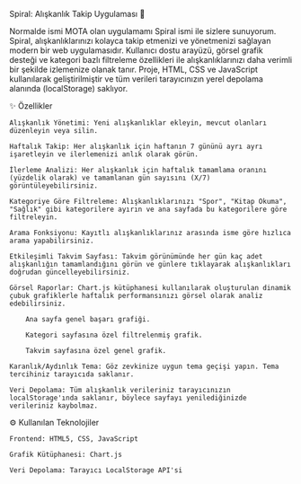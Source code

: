 Spiral: Alışkanlık Takip Uygulaması 🚀

Normalde ismi MOTA olan uygulamamı Spiral ismi ile sizlere sunuyorum.
Spiral, alışkanlıklarınızı kolayca takip etmenizi ve yönetmenizi sağlayan modern bir web uygulamasıdır. Kullanıcı dostu arayüzü, görsel grafik desteği ve kategori bazlı filtreleme özellikleri ile alışkanlıklarınızı daha verimli bir şekilde izlemenize olanak tanır. Proje, HTML, CSS ve JavaScript kullanılarak geliştirilmiştir ve tüm verileri tarayıcınızın yerel depolama alanında (localStorage) saklıyor.

✨ Özellikler

    Alışkanlık Yönetimi: Yeni alışkanlıklar ekleyin, mevcut olanları düzenleyin veya silin.

    Haftalık Takip: Her alışkanlık için haftanın 7 gününü ayrı ayrı işaretleyin ve ilerlemenizi anlık olarak görün.

    İlerleme Analizi: Her alışkanlık için haftalık tamamlama oranını (yüzdelik olarak) ve tamamlanan gün sayısını (X/7) görüntüleyebilirsiniz.

    Kategoriye Göre Filtreleme: Alışkanlıklarınızı "Spor", "Kitap Okuma", "Sağlık" gibi kategorilere ayırın ve ana sayfada bu kategorilere göre filtreleyin.

    Arama Fonksiyonu: Kayıtlı alışkanlıklarınız arasında isme göre hızlıca arama yapabilirsiniz.

    Etkileşimli Takvim Sayfası: Takvim görünümünde her gün kaç adet alışkanlığın tamamlandığını görün ve günlere tıklayarak alışkanlıkları doğrudan güncelleyebilirsiniz.

    Görsel Raporlar: Chart.js kütüphanesi kullanılarak oluşturulan dinamik çubuk grafiklerle haftalık performansınızı görsel olarak analiz edebilirsiniz.

        Ana sayfa genel başarı grafiği.

        Kategori sayfasına özel filtrelenmiş grafik.

        Takvim sayfasına özel genel grafik.

    Karanlık/Aydınlık Tema: Göz zevkinize uygun tema geçişi yapın. Tema tercihiniz tarayıcıda saklanır.

    Veri Depolama: Tüm alışkanlık verileriniz tarayıcınızın localStorage'ında saklanır, böylece sayfayı yenilediğinizde verileriniz kaybolmaz.

⚙️ Kullanılan Teknolojiler

    Frontend: HTML5, CSS, JavaScript

    Grafik Kütüphanesi: Chart.js

    Veri Depolama: Tarayıcı LocalStorage API'si
